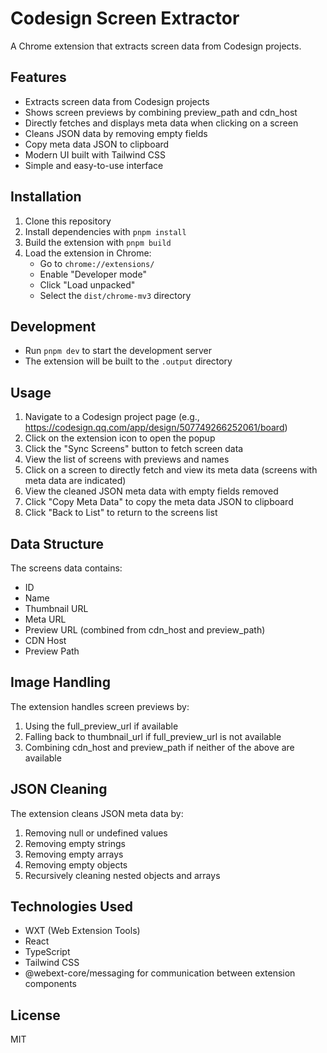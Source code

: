 # Codesign Screen Extractor

A Chrome extension that extracts screen data from Codesign projects.

## Features

- Extracts screen data from Codesign projects
- Shows screen previews by combining preview_path and cdn_host
- Directly fetches and displays meta data when clicking on a screen
- Cleans JSON data by removing empty fields
- Copy meta data JSON to clipboard
- Modern UI built with Tailwind CSS
- Simple and easy-to-use interface

## Installation

1. Clone this repository
2. Install dependencies with `pnpm install`
3. Build the extension with `pnpm build`
4. Load the extension in Chrome:
   - Go to `chrome://extensions/`
   - Enable "Developer mode"
   - Click "Load unpacked"
   - Select the `dist/chrome-mv3` directory

## Development

- Run `pnpm dev` to start the development server
- The extension will be built to the `.output` directory

## Usage

1. Navigate to a Codesign project page (e.g., https://codesign.qq.com/app/design/507749266252061/board)
2. Click on the extension icon to open the popup
3. Click the "Sync Screens" button to fetch screen data
4. View the list of screens with previews and names
5. Click on a screen to directly fetch and view its meta data (screens with meta data are indicated)
6. View the cleaned JSON meta data with empty fields removed
7. Click "Copy Meta Data" to copy the meta data JSON to clipboard
8. Click "Back to List" to return to the screens list

## Data Structure

The screens data contains:
- ID
- Name
- Thumbnail URL
- Meta URL
- Preview URL (combined from cdn_host and preview_path)
- CDN Host
- Preview Path

## Image Handling

The extension handles screen previews by:
1. Using the full_preview_url if available
2. Falling back to thumbnail_url if full_preview_url is not available
3. Combining cdn_host and preview_path if neither of the above are available

## JSON Cleaning

The extension cleans JSON meta data by:
1. Removing null or undefined values
2. Removing empty strings
3. Removing empty arrays
4. Removing empty objects
5. Recursively cleaning nested objects and arrays

## Technologies Used

- WXT (Web Extension Tools)
- React
- TypeScript
- Tailwind CSS
- @webext-core/messaging for communication between extension components

## License

MIT


